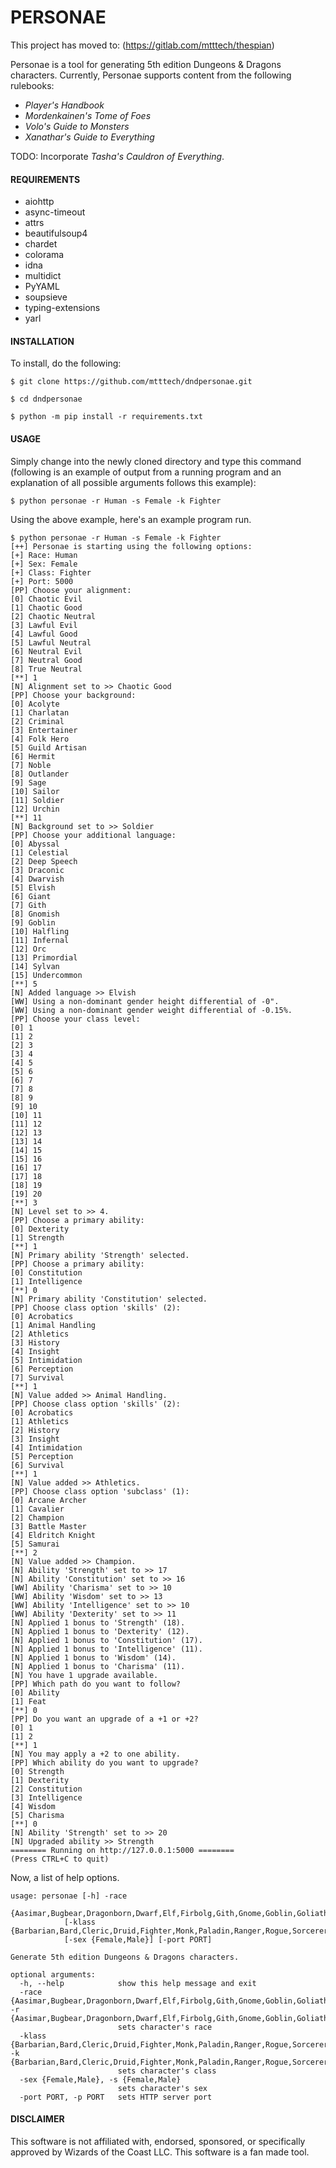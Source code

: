 # PERSONAE

This project has moved to: (https://gitlab.com/mtttech/thespian)

Personae is a tool for generating 5th edition Dungeons & Dragons characters. Currently, Personae supports content from the following rulebooks:

  * *Player's Handbook*
  * *Mordenkainen's Tome of Foes*
  * *Volo's Guide to Monsters*
  * *Xanathar's Guide to Everything*

TODO: Incorporate *Tasha's Cauldron of Everything*.


#### REQUIREMENTS

  * aiohttp
  * async-timeout
  * attrs
  * beautifulsoup4
  * chardet
  * colorama
  * idna
  * multidict
  * PyYAML
  * soupsieve
  * typing-extensions
  * yarl


#### INSTALLATION

To install, do the following:

```
$ git clone https://github.com/mtttech/dndpersonae.git

$ cd dndpersonae

$ python -m pip install -r requirements.txt
```


#### USAGE

Simply change into the newly cloned directory and type this command (following is an example of output from a running program and an explanation of all possible arguments follows this example):

```$ python personae -r Human -s Female -k Fighter```

Using the above example, here's an example program run.

```
$ python personae -r Human -s Female -k Fighter
[++] Personae is starting using the following options:
[+] Race: Human
[+] Sex: Female
[+] Class: Fighter
[+] Port: 5000
[PP] Choose your alignment:
[0] Chaotic Evil
[1] Chaotic Good
[2] Chaotic Neutral
[3] Lawful Evil
[4] Lawful Good
[5] Lawful Neutral
[6] Neutral Evil
[7] Neutral Good
[8] True Neutral
[**] 1
[N] Alignment set to >> Chaotic Good
[PP] Choose your background:
[0] Acolyte
[1] Charlatan
[2] Criminal
[3] Entertainer
[4] Folk Hero
[5] Guild Artisan
[6] Hermit
[7] Noble
[8] Outlander
[9] Sage
[10] Sailor
[11] Soldier
[12] Urchin
[**] 11
[N] Background set to >> Soldier
[PP] Choose your additional language:
[0] Abyssal
[1] Celestial
[2] Deep Speech
[3] Draconic
[4] Dwarvish
[5] Elvish
[6] Giant
[7] Gith
[8] Gnomish
[9] Goblin
[10] Halfling
[11] Infernal
[12] Orc
[13] Primordial
[14] Sylvan
[15] Undercommon
[**] 5
[N] Added language >> Elvish
[WW] Using a non-dominant gender height differential of -0".
[WW] Using a non-dominant gender weight differential of -0.15%.
[PP] Choose your class level:
[0] 1
[1] 2
[2] 3
[3] 4
[4] 5
[5] 6
[6] 7
[7] 8
[8] 9
[9] 10
[10] 11
[11] 12
[12] 13
[13] 14
[14] 15
[15] 16
[16] 17
[17] 18
[18] 19
[19] 20
[**] 3
[N] Level set to >> 4.
[PP] Choose a primary ability:
[0] Dexterity
[1] Strength
[**] 1
[N] Primary ability 'Strength' selected.
[PP] Choose a primary ability:
[0] Constitution
[1] Intelligence
[**] 0
[N] Primary ability 'Constitution' selected.
[PP] Choose class option 'skills' (2):
[0] Acrobatics
[1] Animal Handling
[2] Athletics
[3] History
[4] Insight
[5] Intimidation
[6] Perception
[7] Survival
[**] 1
[N] Value added >> Animal Handling.
[PP] Choose class option 'skills' (2):
[0] Acrobatics
[1] Athletics
[2] History
[3] Insight
[4] Intimidation
[5] Perception
[6] Survival
[**] 1
[N] Value added >> Athletics.
[PP] Choose class option 'subclass' (1):
[0] Arcane Archer
[1] Cavalier
[2] Champion
[3] Battle Master
[4] Eldritch Knight
[5] Samurai
[**] 2
[N] Value added >> Champion.
[N] Ability 'Strength' set to >> 17
[N] Ability 'Constitution' set to >> 16
[WW] Ability 'Charisma' set to >> 10
[WW] Ability 'Wisdom' set to >> 13
[WW] Ability 'Intelligence' set to >> 10
[WW] Ability 'Dexterity' set to >> 11
[N] Applied 1 bonus to 'Strength' (18).
[N] Applied 1 bonus to 'Dexterity' (12).
[N] Applied 1 bonus to 'Constitution' (17).
[N] Applied 1 bonus to 'Intelligence' (11).
[N] Applied 1 bonus to 'Wisdom' (14).
[N] Applied 1 bonus to 'Charisma' (11).
[N] You have 1 upgrade available.
[PP] Which path do you want to follow?
[0] Ability
[1] Feat
[**] 0
[PP] Do you want an upgrade of a +1 or +2?
[0] 1
[1] 2
[**] 1
[N] You may apply a +2 to one ability.
[PP] Which ability do you want to upgrade?
[0] Strength
[1] Dexterity
[2] Constitution
[3] Intelligence
[4] Wisdom
[5] Charisma
[**] 0
[N] Ability 'Strength' set to >> 20
[N] Upgraded ability >> Strength
======== Running on http://127.0.0.1:5000 ========
(Press CTRL+C to quit)
```

Now, a list of help options.

```
usage: personae [-h] -race
            {Aasimar,Bugbear,Dragonborn,Dwarf,Elf,Firbolg,Gith,Gnome,Goblin,Goliath,HalfElf,HalfOrc,Halfling,Hobgoblin,Human,Kenku,Kobold,Lizardfolk,Orc,Tabaxi,Tiefling,Triton,Yuanti}
            [-klass {Barbarian,Bard,Cleric,Druid,Fighter,Monk,Paladin,Ranger,Rogue,Sorcerer,Warlock,Wizard}]
            [-sex {Female,Male}] [-port PORT]

Generate 5th edition Dungeons & Dragons characters.

optional arguments:
  -h, --help            show this help message and exit
  -race {Aasimar,Bugbear,Dragonborn,Dwarf,Elf,Firbolg,Gith,Gnome,Goblin,Goliath,HalfElf,HalfOrc,Halfling,Hobgoblin,Human,Kenku,Kobold,Lizardfolk,Orc,Tabaxi,Tiefling,Triton,Yuanti}, -r {Aasimar,Bugbear,Dragonborn,Dwarf,Elf,Firbolg,Gith,Gnome,Goblin,Goliath,HalfElf,HalfOrc,Halfling,Hobgoblin,Human,Kenku,Kobold,Lizardfolk,Orc,Tabaxi,Tiefling,Triton,Yuanti}
                        sets character's race
  -klass {Barbarian,Bard,Cleric,Druid,Fighter,Monk,Paladin,Ranger,Rogue,Sorcerer,Warlock,Wizard}, -k {Barbarian,Bard,Cleric,Druid,Fighter,Monk,Paladin,Ranger,Rogue,Sorcerer,Warlock,Wizard}
                        sets character's class
  -sex {Female,Male}, -s {Female,Male}
                        sets character's sex
  -port PORT, -p PORT   sets HTTP server port
```


#### DISCLAIMER

This software is not affiliated with, endorsed, sponsored, or specifically approved
by Wizards of the Coast LLC. This software is a fan made tool.

